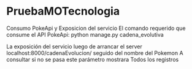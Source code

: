 # PruebaMOTecnologia
Consumo PokeApi y Exposicion del servicio
El comando requerido que consume el API PokeApi:
python manage.py cadena_evolutiva


La exposición del servicio luego de arrancar el server
localhost:8000/cadenaEvolucion/ seguido del nombre del Pokemon
A consultar si no se pasa este parámetro mostrara
Todos los registros 
